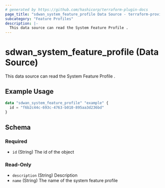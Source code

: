 ```yaml
---
# generated by https://github.com/hashicorp/terraform-plugin-docs
page_title: "sdwan_system_feature_profile Data Source - terraform-provider-sdwan"
subcategory: "Feature Profiles"
description: |-
  This data source can read the System Feature Profile .
---
```


# sdwan_system_feature_profile (Data Source)

This data source can read the System Feature Profile .

## Example Usage

```terraform
data "sdwan_system_feature_profile" "example" {
  id = "f6b2c44c-693c-4763-b010-895aa3d236bd"
}
```

<!-- schema generated by tfplugindocs -->
## Schema

### Required

- `id` (String) The id of the object

### Read-Only

- `description` (String) Description
- `name` (String) The name of the system feature profile

